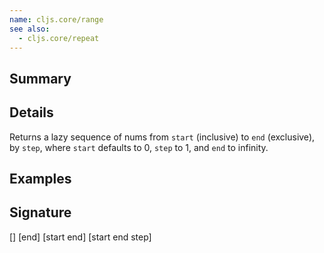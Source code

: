 ```yaml
---
name: cljs.core/range
see also:
  - cljs.core/repeat
---
```


## Summary

## Details

Returns a lazy sequence of nums from `start` (inclusive) to `end` (exclusive),
by `step`, where `start` defaults to 0, `step` to 1, and `end` to infinity.

## Examples

## Signature
[]
[end]
[start end]
[start end step]
